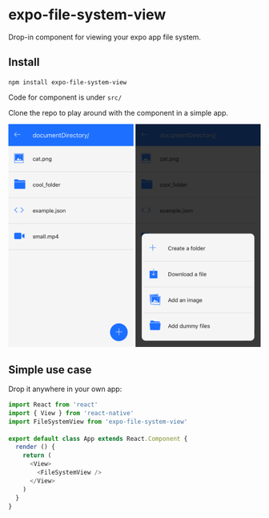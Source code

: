 # expo-file-system-view
Drop-in component for viewing your expo app file system.

## Install
`npm install expo-file-system-view`

Code for component is under `src/`

Clone the repo to play around with the component in a simple app.

<img src='./document.png' width='250'> <img src='./add.png' width='250'>

## Simple use case
Drop it anywhere in your own app:
```javascript
import React from 'react'
import { View } from 'react-native'
import FileSystemView from 'expo-file-system-view'

export default class App extends React.Component {
  render () {
    return (
      <View>
        <FileSystemView />
      </View>
    )
  }
}
```
